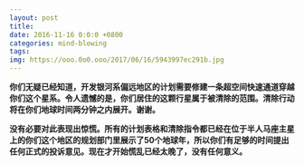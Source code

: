 ```yaml
---
layout: post
title: 
date: 2016-11-16 0:0:0 +0800
categories: mind-blowing
tags: 
img: https://ooo.0o0.ooo/2017/06/16/5943997ec291b.jpg
---
```

**你们无疑已经知道，开发银河系偏远地区的计划需要修建一条超空间快速通道穿越你们这个星系。令人遗憾的是，你们居住的这颗行星属于被清除的范围。清除行动将在你们地球时间两分钟之内展开。谢谢。**

**没有必要对此表现出惊慌。所有的计划表格和清除指令都已经在位于半人马座主星上的你们这个地区的规划部门里展示了50个地球年，所以你们有足够的时间提出任何正式的投诉意见。现在才开始慌乱已经太晚了，没有任何意义。**